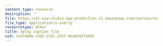 ```yaml
---
content_type: resource
description: ''
file: https://ol-ocw-studio-app-production.s3.amazonaws.com/courses/res-18-009-learn-differential-equations-up-close-with-gilbert-strang-and-cleve-moler-fall-2015/ce37da0bc5d2212c255f9ead342fa893_ggWYkes-n6E.srt
file_type: application/x-subrip
resourcetype: Other
title: 3play caption file
uid: ce37da0b-c5d2-212c-255f-9ead342fa893
---
```

